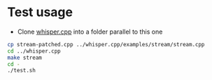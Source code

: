 # Test usage
 - Clone [whisper.cpp](https://github.com/ggerganov/whisper.cpp) into a folder parallel to this one
```bash
cp stream-patched.cpp ../whisper.cpp/examples/stream/stream.cpp
cd ../whisper.cpp
make stream
cd -
./test.sh
```


